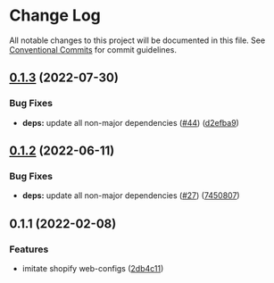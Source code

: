 # Change Log

All notable changes to this project will be documented in this file.
See [Conventional Commits](https://conventionalcommits.org) for commit guidelines.

## [0.1.3](https://github.com/thundermiracle/web-configs/compare/@web-configs/browserslist-config@0.1.2...@web-configs/browserslist-config@0.1.3) (2022-07-30)


### Bug Fixes

* **deps:** update all non-major dependencies ([#44](https://github.com/thundermiracle/web-configs/issues/44)) ([d2efba9](https://github.com/thundermiracle/web-configs/commit/d2efba9710f60c28df71a90e37efe0168dd8c223))





## [0.1.2](https://github.com/thundermiracle/web-configs/compare/@web-configs/browserslist-config@0.1.1...@web-configs/browserslist-config@0.1.2) (2022-06-11)


### Bug Fixes

* **deps:** update all non-major dependencies ([#27](https://github.com/thundermiracle/web-configs/issues/27)) ([7450807](https://github.com/thundermiracle/web-configs/commit/745080797c260ab9d4da8651a5eb2f0e4bff5878))





## 0.1.1 (2022-02-08)


### Features

* imitate shopify web-configs ([2db4c11](https://github.com/thundermiracle/web-configs/commit/2db4c11951096e2e9957c892682af9f1804598fe))
